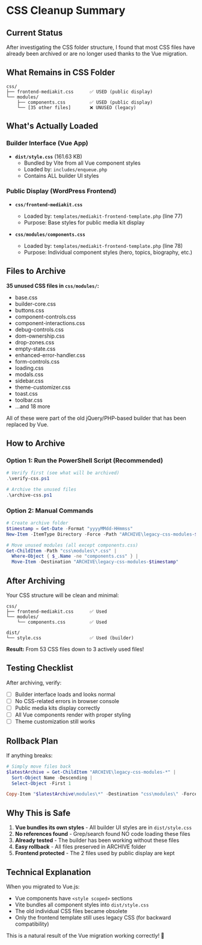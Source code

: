 # CSS Cleanup Summary

## Current Status
After investigating the CSS folder structure, I found that most CSS files have already been archived or are no longer used thanks to the Vue migration.

## What Remains in CSS Folder
```
css/
├── frontend-mediakit.css      ✅ USED (public display)
└── modules/
    ├── components.css         ✅ USED (public display)
    └── [35 other files]       ❌ UNUSED (legacy)
```

## What's Actually Loaded

### Builder Interface (Vue App)
- **`dist/style.css`** (161.63 KB)
  - Bundled by Vite from all Vue component styles
  - Loaded by: `includes/enqueue.php`
  - Contains ALL builder UI styles

### Public Display (WordPress Frontend)
- **`css/frontend-mediakit.css`**
  - Loaded by: `templates/mediakit-frontend-template.php` (line 77)
  - Purpose: Base styles for public media kit display
  
- **`css/modules/components.css`**
  - Loaded by: `templates/mediakit-frontend-template.php` (line 78)
  - Purpose: Individual component styles (hero, topics, biography, etc.)

## Files to Archive
**35 unused CSS files in `css/modules/`:**
- base.css
- builder-core.css
- buttons.css
- component-controls.css
- component-interactions.css
- debug-controls.css
- dom-ownership.css
- drop-zones.css
- empty-state.css
- enhanced-error-handler.css
- form-controls.css
- loading.css
- modals.css
- sidebar.css
- theme-customizer.css
- toast.css
- toolbar.css
- ...and 18 more

All of these were part of the old jQuery/PHP-based builder that has been replaced by Vue.

## How to Archive

### Option 1: Run the PowerShell Script (Recommended)
```powershell
# Verify first (see what will be archived)
.\verify-css.ps1

# Archive the unused files
.\archive-css.ps1
```

### Option 2: Manual Commands
```powershell
# Create archive folder
$timestamp = Get-Date -Format "yyyyMMdd-HHmmss"
New-Item -ItemType Directory -Force -Path "ARCHIVE\legacy-css-modules-$timestamp"

# Move unused modules (all except components.css)
Get-ChildItem -Path "css\modules\*.css" | 
  Where-Object { $_.Name -ne "components.css" } | 
  Move-Item -Destination "ARCHIVE\legacy-css-modules-$timestamp"
```

## After Archiving

Your CSS structure will be clean and minimal:
```
css/
├── frontend-mediakit.css      ✅ Used
└── modules/
    └── components.css         ✅ Used

dist/
└── style.css                  ✅ Used (builder)
```

**Result:** From 53 CSS files down to 3 actively used files!

## Testing Checklist
After archiving, verify:
- [ ] Builder interface loads and looks normal
- [ ] No CSS-related errors in browser console
- [ ] Public media kits display correctly
- [ ] All Vue components render with proper styling
- [ ] Theme customization still works

## Rollback Plan
If anything breaks:
```powershell
# Simply move files back
$latestArchive = Get-ChildItem "ARCHIVE\legacy-css-modules-*" | 
  Sort-Object Name -Descending | 
  Select-Object -First 1

Copy-Item "$latestArchive\modules\*" -Destination "css\modules\" -Force
```

## Why This is Safe
1. **Vue bundles its own styles** - All builder UI styles are in `dist/style.css`
2. **No references found** - Grep/search found NO code loading these files
3. **Already tested** - The builder has been working without these files
4. **Easy rollback** - All files preserved in ARCHIVE folder
5. **Frontend protected** - The 2 files used by public display are kept

## Technical Explanation
When you migrated to Vue.js:
- Vue components have `<style scoped>` sections
- Vite bundles all component styles into `dist/style.css`
- The old individual CSS files became obsolete
- Only the frontend template still uses legacy CSS (for backward compatibility)

This is a natural result of the Vue migration working correctly! 🎉
